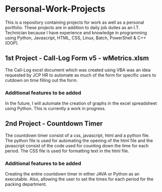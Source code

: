 # Personal-Work-Projects
This is a repository containing projects for work as well as a personal portfolio. These projects are in addition to daily job duties as an I.T. Technician because I have experience and knowledge in programming using Python, Javascript, HTML, CSS, Linux, Batch, PowerShell & C++ (OOP). 

## 1st Project - Call-Log Form v5 - wMetrics.xlsm
The Call-Log excel document which was created using VBA was an idea requested by JCP HR to automate as much of the form for specific users to cutdown on time filling out the form.

### Additional features to be added
In the future, I will automate the creation of graphs in the excel spreadsheet using Python. This is currently a work in progress. 


## 2nd Project - Countdown Timer
The countdown timer consist of a css, javascript, html and a python file. The python file is used for automating the opening of the html file and the javascript consist of the code used for counting down the time for each period. 
The CSS file is used for formatting text in the html file. 

### Additional features to be added
Creating the entire countdown timer in either JAVA or Python as an executable.
Also, allowing the user to set the times for each period for the packing department.
